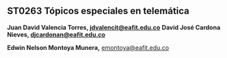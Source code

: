 ## ST0263 Tópicos especiales en telemática

**Juan David Valencia Torres, [jdvalencit@eafit.edu.co](mailto:jdvalencit@eafit.edu.co)**
**David José Cardona Nieves, [djcardonan@eafit.edu.co](mailto:djcardonan@eafit.edu.co)**

**Edwin Nelson Montoya Munera,** [emontoya@eafit.edu.co](mailto:emontoya@eafit.edu.co)
